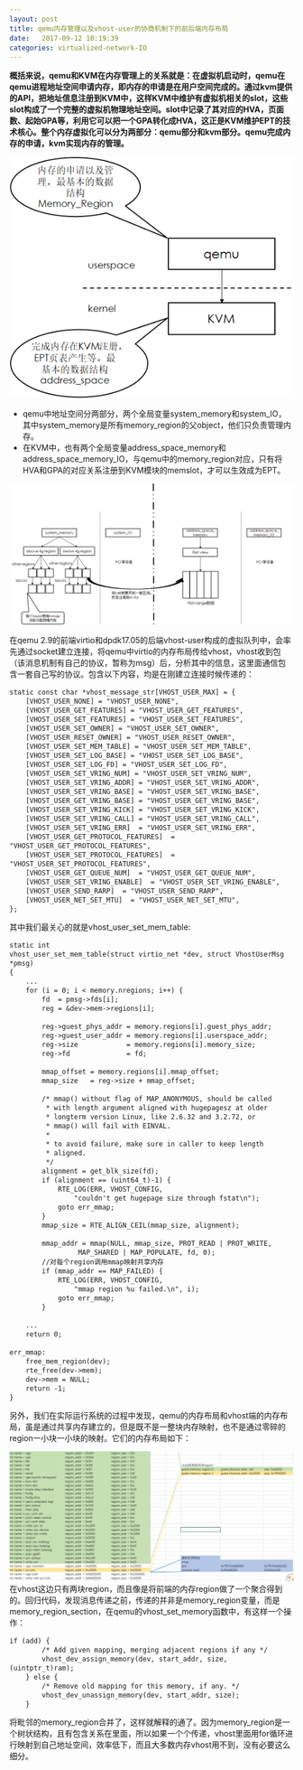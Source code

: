 ```yaml
---
layout: post
title: qemu内存管理以及vhost-user的协商机制下的前后端内存布局
date:   2017-09-12 10:19:39
categories: virtualized-network-IO
---
```


**概括来说，qemu和KVM在内存管理上的关系就是：在虚拟机启动时，qemu在qemu进程地址空间申请内存，即内存的申请是在用户空间完成的。通过kvm提供的API，把地址信息注册到KVM中，这样KVM中维护有虚拟机相关的slot，这些slot构成了一个完整的虚拟机物理地址空间。slot中记录了其对应的HVA，页面数、起始GPA等，利用它可以把一个GPA转化成HVA，这正是KVM维护EPT的技术核心。整个内存虚拟化可以分为两部分：qemu部分和kvm部分。qemu完成内存的申请，kvm实现内存的管理。**

![qemu与KVM内存管理的分工.png](picture/qemumemory1.png)

- qemu中地址空间分两部分，两个全局变量system_memory和system_IO，其中system_memory是所有memory_region的父object，他们只负责管理内存。
- 在KVM中，也有两个全局变量address_space_memory和address_space_memory_IO，与qemu中的memory_region对应，只有将HVA和GPA的对应关系注册到KVM模块的memslot，才可以生效成为EPT。


![system_memory和address_space_memory等的关系.png](picture/qemumemory2.png)

 在qemu 2.9的前端virtio和dpdk17.05的后端vhost-user构成的虚拟队列中，会率先通过socket建立连接，将qemu中virtio的内存布局传给vhost，vhost收到包（该消息机制有自己的协议，暂称为msg）后，分析其中的信息，这里面通信包含一套自己写的协议。包含以下内容，均是在刚建立连接时候传递的：
```
static const char *vhost_message_str[VHOST_USER_MAX] = {
    [VHOST_USER_NONE] = "VHOST_USER_NONE",
    [VHOST_USER_GET_FEATURES] = "VHOST_USER_GET_FEATURES",
    [VHOST_USER_SET_FEATURES] = "VHOST_USER_SET_FEATURES",
    [VHOST_USER_SET_OWNER] = "VHOST_USER_SET_OWNER",
    [VHOST_USER_RESET_OWNER] = "VHOST_USER_RESET_OWNER",
    [VHOST_USER_SET_MEM_TABLE] = "VHOST_USER_SET_MEM_TABLE",
    [VHOST_USER_SET_LOG_BASE] = "VHOST_USER_SET_LOG_BASE",
    [VHOST_USER_SET_LOG_FD] = "VHOST_USER_SET_LOG_FD",
    [VHOST_USER_SET_VRING_NUM] = "VHOST_USER_SET_VRING_NUM",
    [VHOST_USER_SET_VRING_ADDR] = "VHOST_USER_SET_VRING_ADDR",
    [VHOST_USER_SET_VRING_BASE] = "VHOST_USER_SET_VRING_BASE",
    [VHOST_USER_GET_VRING_BASE] = "VHOST_USER_GET_VRING_BASE",
    [VHOST_USER_SET_VRING_KICK] = "VHOST_USER_SET_VRING_KICK",
    [VHOST_USER_SET_VRING_CALL] = "VHOST_USER_SET_VRING_CALL",
    [VHOST_USER_SET_VRING_ERR]  = "VHOST_USER_SET_VRING_ERR",
    [VHOST_USER_GET_PROTOCOL_FEATURES]  = "VHOST_USER_GET_PROTOCOL_FEATURES",
    [VHOST_USER_SET_PROTOCOL_FEATURES]  = "VHOST_USER_SET_PROTOCOL_FEATURES",
    [VHOST_USER_GET_QUEUE_NUM]  = "VHOST_USER_GET_QUEUE_NUM",
    [VHOST_USER_SET_VRING_ENABLE]  = "VHOST_USER_SET_VRING_ENABLE",
    [VHOST_USER_SEND_RARP]  = "VHOST_USER_SEND_RARP",
    [VHOST_USER_NET_SET_MTU]  = "VHOST_USER_NET_SET_MTU",
};
```
其中我们最关心的就是vhost_user_set_mem_table:
```
static int
vhost_user_set_mem_table(struct virtio_net *dev, struct VhostUserMsg *pmsg)
{
	...
	for (i = 0; i < memory.nregions; i++) {
		fd  = pmsg->fds[i];
		reg = &dev->mem->regions[i];

		reg->guest_phys_addr = memory.regions[i].guest_phys_addr;
		reg->guest_user_addr = memory.regions[i].userspace_addr;
		reg->size            = memory.regions[i].memory_size;
		reg->fd              = fd;

		mmap_offset = memory.regions[i].mmap_offset;
		mmap_size   = reg->size + mmap_offset;

		/* mmap() without flag of MAP_ANONYMOUS, should be called
		 * with length argument aligned with hugepagesz at older
		 * longterm version Linux, like 2.6.32 and 3.2.72, or
		 * mmap() will fail with EINVAL.
		 *
		 * to avoid failure, make sure in caller to keep length
		 * aligned.
		 */
		alignment = get_blk_size(fd);
		if (alignment == (uint64_t)-1) {
			RTE_LOG(ERR, VHOST_CONFIG,
				"couldn't get hugepage size through fstat\n");
			goto err_mmap;
		}
		mmap_size = RTE_ALIGN_CEIL(mmap_size, alignment);

		mmap_addr = mmap(NULL, mmap_size, PROT_READ | PROT_WRITE,
				 MAP_SHARED | MAP_POPULATE, fd, 0);
        //对每个region调用mmap映射共享内存
		if (mmap_addr == MAP_FAILED) {
			RTE_LOG(ERR, VHOST_CONFIG,
				"mmap region %u failed.\n", i);
			goto err_mmap;
		}

	...
	return 0;

err_mmap:
	free_mem_region(dev);
	rte_free(dev->mem);
	dev->mem = NULL;
	return -1;
}
```
另外，我们在实际运行系统的过程中发现，qemu的内存布局和vhost端的内存布局，虽是通过共享内存建立的，但是既不是一整块内存映射，也不是通过零碎的region一小块一小块的映射。它们的内存布局如下：

![virtio前后端的内存布局.png](picture/qemumemory3.png)
在vhost这边只有两块region，而且像是将前端的内存region做了一个聚合得到的。回归代码，发现消息传递之前，传递的并非是memory_region变量，而是memory_region_section，在qemu的vhost_set_memory函数中，有这样一个操作：
```
if (add) {
        /* Add given mapping, merging adjacent regions if any */
        vhost_dev_assign_memory(dev, start_addr, size, (uintptr_t)ram);
    } else {
        /* Remove old mapping for this memory, if any. */
        vhost_dev_unassign_memory(dev, start_addr, size);
    }
```
将毗邻的memory_region合并了，这样就解释的通了。因为memory_region是一个树状结构，且有包含关系在里面，所以如果一个个传递，vhost里面用for循环进行映射到自己地址空间，效率低下，而且大多数内存vhost用不到，没有必要这么细分。